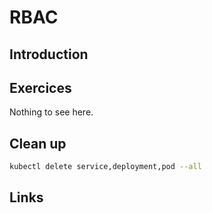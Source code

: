 # RBAC

## Introduction

## Exercices

Nothing to see here.

## Clean up

```bash
kubectl delete service,deployment,pod --all
```

## Links
